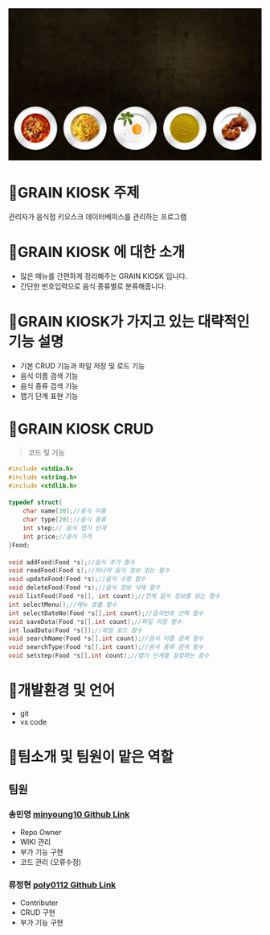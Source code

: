 <img src=food-g8bdad39a1_1920.jpg />

# 🌾GRAIN KIOSK 주제
관리자가 음식점 키오스크 데이터베이스를 관리하는 프로그램

# 🌾GRAIN KIOSK 에 대한 소개
- 많은 메뉴를 간편하게 정리해주는 GRAIN KIOSK 입니다.
- 간단한 번호입력으로 음식 종류별로 분류해줍니다.

# 🌾GRAIN KIOSK가 가지고 있는 대략적인 기능 설명
- 기본 CRUD 기능과 파일 저장 및 로드 기능
- 음식 이름 검색 기능
- 음식 종류 검색 기능 
- 맵기 단계 표현 기능

# 🌾GRAIN KIOSK CRUD
> 코드 및 기능
```c
#include <stdio.h>
#include <string.h>
#include <stdlib.h>

typedef struct{
	char name[30];//음식 이름
	char type[20];//음식 종류
	int step;// 음식 맵기 단계
	int price;//음식 가격
}Food;

void addFood(Food *s);//음식 추가 함수
void readFood(Food s);//하나의 음식 정보 읽는 함수
void updateFood(Food *s);//음식 수정 함수
void deleteFood(Food *s);//음식 정보 삭제 함수
void listFood(Food *s[], int count);//전체 음식 정보를 읽는 함수
int selectMenu();//메뉴 호출 함수
int selectDateNo(Food *s[],int count);//음식번호 선택 함수
void saveData(Food *s[],int count);//파일 저장 함수
int loadData(Food *s[]);//파일 로드 함수
void searchName(Food *s[],int count);//음식 이름 검색 함수
void searchType(Food *s[],int count);//음식 종류 검색 함수
void setstep(Food *s[],int count);//맵기 단계를 설정하는 함수

```


# 🌾개발환경 및 언어
- git
- vs code

# 🌾팀소개 및 팀원이 맡은 역할
## 팀원
 ### 송민영 [minyoung10 Github Link](https://github.com/minyoung10)
  - Repo Owner
  - WIKI 관리
  - 부가 기능 구현
  - 코드 관리 (오류수정)

 ### 류정현 [poly0112 Github Link](https://github.com/poly0112)
  - Contributer
  - CRUD 구현
  - 부가 기능 구현
